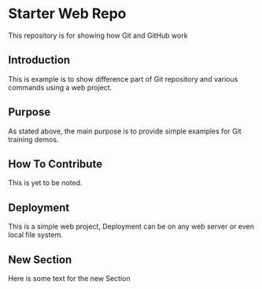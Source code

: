 # Starter Web Repo

This repository is for showing how Git and GitHub work

## Introduction

This is example is to show difference part of Git repository and various commands using a web project.
## Purpose

As stated above, the main purpose is to provide simple examples for Git training demos.

## How To Contribute
This is yet to be noted.

## Deployment

This is a simple web project, Deployment can be on any web server or even local file system.

## New Section
Here is some text for the new Section